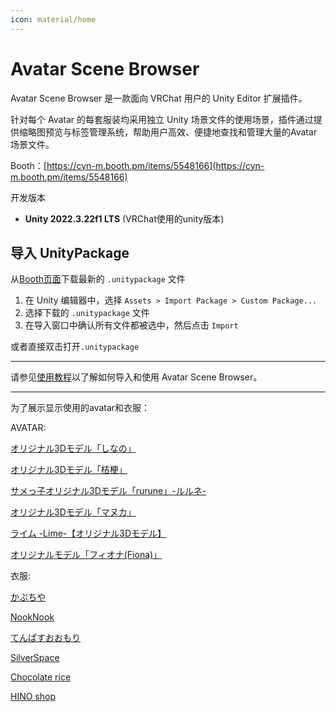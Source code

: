 ```yaml
---
icon: material/home
---
```


# Avatar Scene Browser

Avatar Scene Browser 是一款面向 VRChat 用户的 Unity Editor 扩展插件。

针对每个 Avatar 的每套服装均采用独立 Unity 场景文件的使用场景，插件通过提供缩略图预览与标签管理系统，帮助用户高效、便捷地查找和管理大量的Avatar场景文件。

Booth：[https://cyn-m.booth.pm/items/5548166](https://cyn-m.booth.pm/items/5548166)

开发版本

- **Unity 2022.3.22f1 LTS** (VRChat使用的unity版本)

## 导入 UnityPackage

从[Booth页面](https://cyn-m.booth.pm/items/5548166)下载最新的 `.unitypackage` 文件

1. 在 Unity 编辑器中，选择 `Assets > Import Package > Custom Package...`
2. 选择下载的 `.unitypackage` 文件
3. 在导入窗口中确认所有文件都被选中，然后点击 `Import`

或者直接双击打开`.unitypackage`

------

请参见[使用教程](./tutorial.md)以了解如何导入和使用 Avatar Scene Browser。

------

为了展示显示使用的avatar和衣服：

AVATAR:

[オリジナル3Dモデル「しなの」](https://ponderogen.booth.pm/items/6106863)

[オリジナル3Dモデル「桔梗」](https://ponderogen.booth.pm/items/3681787)

[サメっ子オリジナル3Dモデル「rurune」-ルルネ-](https://booth.pm/ja/items/5957830)

[オリジナル3Dモデル「マヌカ」](https://booth.pm/ja/items/5058077)

[ライム -Lime-【オリジナル3Dモデル】](https://booth.pm/ja/items/4876459)

[オリジナルモデル「フィオナ(Fiona)」](https://booth.pm/ja/items/4592568)

衣服:

[かぷちや](https://capettiya.booth.pm/)

[NookNook](https://osatoubox.booth.pm/)

[てんぱすおおもり](https://tempasta.booth.pm/)

[SilverSpace](https://silverspace.booth.pm/)

[Chocolate rice](https://chocolaterice.booth.pm/)

[HINO shop](https://hino-shop.booth.pm/)